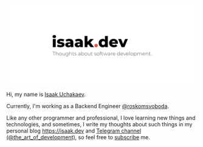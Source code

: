 <p align="center">
  <a target="_blank" href="https://isaak.dev">
  <img src="https://raw.githubusercontent.com/lk-geimfari/lk-geimfari.github.io/master/assets/images/other/preview.png" width="670"/>
  </a>
</p>


Hi, my name is [Isaak Uchakaev](https://isaak.dev/about/).

Currently, I'm working as a Backend Engineer [@roskomsvoboda](https://github.com/roskomsvoboda).

Like any other programmer and professional, I love learning new things and technologies, and sometimes, 
I write my thoughts about such things in my personal blog https://isaak.dev and [Telegram channel (@the_art_of_development)](https://t.me/the_art_of_development), so feel free to [subscribe](https://isaak.dev/subscribe/) me. 
